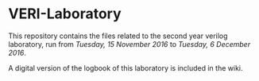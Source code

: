 # VERI-Laboratory

This repository contains the files related to the second year verilog laboratory, run from *Tuesday, 15 November 2016* to *Tuesday, 6 December 2016*.

A digital version of the logbook of this laboratory is included in the wiki.
